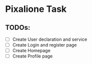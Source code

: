 # Pixalione Task

## TODOs:

- [ ] Create User declaration and service
- [ ] Create Login and register page
- [ ] Create Homepage
- [ ] Create Profile page
